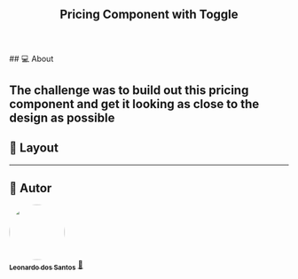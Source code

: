<h2 align="center"> 
	Pricing Component with Toggle
</h2>

<h1 align="center">
    <img alt="" title="" src="" />
</h1>
## 💻 About

 The challenge was to build out this pricing component and get it looking as close to the design as possible
---

## 🎨 Layout



---

## 🦸 Autor

<a href="https://github.com/zLeoo">
 <img style="border-radius: 50%;" src="https://avatars2.githubusercontent.com/u/34231899?s=460&u=4b859dc0725f784d679e3ccde87ff90ef19be680&v=4" width="100px;" alt=""/>
 <br />
 <sub><b>Leonardo dos Santos</b></sub></a> <a href="#" >🚀</a>
 <br />


